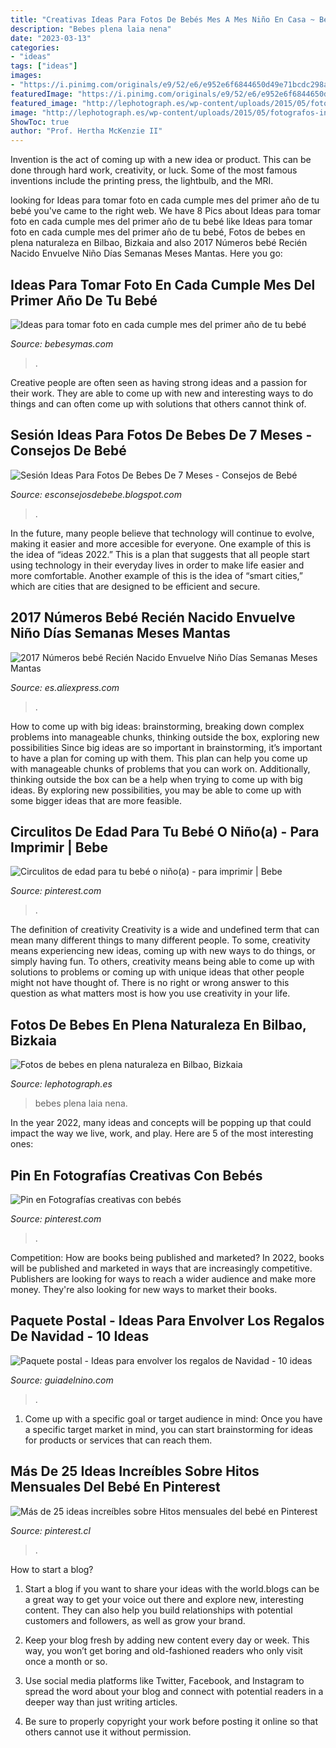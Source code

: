 ```yaml
---
title: "Creativas Ideas Para Fotos De Bebés Mes A Mes Niño En Casa ~ Bebes Plena Laia Nena"
description: "Bebes plena laia nena"
date: "2023-03-13"
categories:
- "ideas"
tags: ["ideas"]
images:
- "https://i.pinimg.com/originals/e9/52/e6/e952e6f6844650d49e71bcdc298a587b.jpg"
featuredImage: "https://i.pinimg.com/originals/e9/52/e6/e952e6f6844650d49e71bcdc298a587b.jpg"
featured_image: "http://lephotograph.es/wp-content/uploads/2015/05/fotografos-infantiles-en-bilbao.jpg"
image: "http://lephotograph.es/wp-content/uploads/2015/05/fotografos-infantiles-en-bilbao.jpg"
ShowToc: true
author: "Prof. Hertha McKenzie II"
---
```



Invention is the act of coming up with a new idea or product. This can be done through hard work, creativity, or luck. Some of the most famous inventions include the printing press, the lightbulb, and the MRI.

	

		
looking for Ideas para tomar foto en cada cumple mes del primer año de tu bebé you've came to the right web. We have 8 Pics about Ideas para tomar foto en cada cumple mes del primer año de tu bebé like Ideas para tomar foto en cada cumple mes del primer año de tu bebé, Fotos de bebes en plena naturaleza en Bilbao, Bizkaia and also 2017 Números bebé Recién Nacido Envuelve Niño Días Semanas Meses Mantas. Here you go:
		
    
## Ideas Para Tomar Foto En Cada Cumple Mes Del Primer Año De Tu Bebé

<img loading=lazy src="https://i.blogs.es/c8dd44/foto-mes-bebe/2560_3000.png" onerror="this.onerror=null;this.src='https://tse3.mm.bing.net/th?id=OIP.LnDmCyTnN09cVrVhCPw3SgHaE0&amp;pid=15.1';" alt="Ideas para tomar foto en cada cumple mes del primer año de tu bebé">

_Source: bebesymas.com_

>. 

	

Creative people are often seen as having strong ideas and a passion for their work. They are able to come up with new and interesting ways to do things and can often come up with solutions that others cannot think of.

    
## Sesión Ideas Para Fotos De Bebes De 7 Meses - Consejos De Bebé

<img loading=lazy src="https://i1.wp.com/www.atrapandorecuerdos.com/wp-content/uploads/2018/12/sesion-bebe-estudio-bilbao.jpg?fit=1200%2C700&amp;ssl=1" onerror="this.onerror=null;this.src='https://tse3.mm.bing.net/th?id=OIP.0WFumE-bdFx97amFm1NUsAHaEU&amp;pid=15.1';" alt="Sesión Ideas Para Fotos De Bebes De 7 Meses - Consejos de Bebé">

_Source: esconsejosdebebe.blogspot.com_

>. 

	

In the future, many people believe that technology will continue to evolve, making it easier and more accesible for everyone. One example of this is the idea of “ideas 2022.” This is a plan that suggests that all people start using technology in their everyday lives in order to make life easier and more comfortable. Another example of this is the idea of “smart cities,” which are cities that are designed to be efficient and secure.

    
## 2017 Números Bebé Recién Nacido Envuelve Niño Días Semanas Meses Mantas

<img loading=lazy src="https://ae01.alicdn.com/kf/HTB1fUkbSXXXXXaiXVXXq6xXFXXXd/2017-N-meros-beb-Reci-n-Nacido-Envuelve-Ni-o-D-as-Semanas-Meses-Mantas-Reci.jpg_640x640.jpg" onerror="this.onerror=null;this.src='https://tse2.mm.bing.net/th?id=OIP.FIEOlaAazYkXgJui9ztl7QHaHa&amp;pid=15.1';" alt="2017 Números bebé Recién Nacido Envuelve Niño Días Semanas Meses Mantas">

_Source: es.aliexpress.com_

>. 

	

How to come up with big ideas: brainstorming, breaking down complex problems into manageable chunks, thinking outside the box, exploring new possibilities
Since big ideas are so important in brainstorming, it’s important to have a plan for coming up with them. This plan can help you come up with manageable chunks of problems that you can work on. Additionally, thinking outside the box can be a help when trying to come up with big ideas. By exploring new possibilities, you may be able to come up with some bigger ideas that are more feasible.

    
## Circulitos De Edad Para Tu Bebé O Niño(a) - Para Imprimir | Bebe

<img loading=lazy src="https://i.pinimg.com/originals/e9/52/e6/e952e6f6844650d49e71bcdc298a587b.jpg" onerror="this.onerror=null;this.src='https://tse1.mm.bing.net/th?id=OIP.1sHL9tjYpb3H0jUNdkX8AgAAAA&amp;pid=15.1';" alt="Circulitos de edad para tu bebé o niño(a) - para imprimir | Bebe">

_Source: pinterest.com_

>. 

	

The definition of creativity
Creativity is a wide and undefined term that can mean many different things to many different people. To some, creativity means experiencing new ideas, coming up with new ways to do things, or simply having fun. To others, creativity means being able to come up with solutions to problems or coming up with unique ideas that other people might not have thought of. There is no right or wrong answer to this question as what matters most is how you use creativity in your life.

    
## Fotos De Bebes En Plena Naturaleza En Bilbao, Bizkaia

<img loading=lazy src="http://lephotograph.es/wp-content/uploads/2015/05/fotografos-infantiles-en-bilbao.jpg" onerror="this.onerror=null;this.src='https://tse3.mm.bing.net/th?id=OIP.TpnAFcPj72lF4Mkdgk2qVgHaE8&amp;pid=15.1';" alt="Fotos de bebes en plena naturaleza en Bilbao, Bizkaia">

_Source: lephotograph.es_

>bebes plena laia nena. 

	

In the year 2022, many ideas and concepts will be popping up that could impact the way we live, work, and play. Here are 5 of the most interesting ones:

    
## Pin En Fotografías Creativas Con Bebés

<img loading=lazy src="https://i.pinimg.com/originals/75/66/b7/7566b71991b30e75cc3ad07f3c690f92.jpg" onerror="this.onerror=null;this.src='https://tse2.mm.bing.net/th?id=OIP.DGV6-Z3CYRB5R7zWiiPbCgHaE7&amp;pid=15.1';" alt="Pin en Fotografías creativas con bebés">

_Source: pinterest.com_

>. 

	

Competition: How are books being published and marketed?
In 2022, books will be published and marketed in ways that are increasingly competitive. Publishers are looking for ways to reach a wider audience and make more money. They're also looking for new ways to market their books.

    
## Paquete Postal - Ideas Para Envolver Los Regalos De Navidad - 10 Ideas

<img loading=lazy src="https://www.guiadelnino.com/var/guiadelnino.com/storage/images/juegos-y-fiestas/especial-navidad/10-ideas-para-envolver-regalos-de-navidad/ideas-para-envolver-los-regalos-de-navidad/paquete-postal/7357140-3-esl-ES/paquete-postal.jpg" onerror="this.onerror=null;this.src='https://tse2.mm.bing.net/th?id=OIP.G_ni3GPwfDFdBVIKIb9NgAHaF5&amp;pid=15.1';" alt="Paquete postal - Ideas para envolver los regalos de Navidad - 10 ideas">

_Source: guiadelnino.com_

>. 

	

1. Come up with a specific goal or target audience in mind: Once you have a specific target market in mind, you can start brainstorming for ideas for products or services that can reach them.

    
## Más De 25 Ideas Increíbles Sobre Hitos Mensuales Del Bebé En Pinterest

<img loading=lazy src="https://i.pinimg.com/236x/80/25/ec/8025ec2b642e7b4f7396b4c4663cfc29.jpg" onerror="this.onerror=null;this.src='https://tse1.mm.bing.net/th?id=OIP.jX8c1E7IIcbhBggfqxbVMgAAAA&amp;pid=15.1';" alt="Más de 25 ideas increíbles sobre Hitos mensuales del bebé en Pinterest">

_Source: pinterest.cl_

>. 

	

How to start a blog?
1. Start a blog if you want to share your ideas with the world.blogs can be a great way to get your voice out there and explore new, interesting content. They can also help you build relationships with potential customers and followers, as well as grow your brand.
2. Keep your blog fresh by adding new content every day or week. This way, you won’t get boring and old-fashioned readers who only visit once a month or so.

3. Use social media platforms like Twitter, Facebook, and Instagram to spread the word about your blog and connect with potential readers in a deeper way than just writing articles.

4. Be sure to properly copyright your work before posting it online so that others cannot use it without permission.

